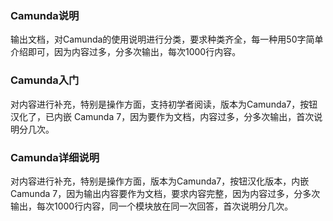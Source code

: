 ### Camunda说明
输出文档，对Camunda的使用说明进行分类，要求种类齐全，每一种用50字简单介绍即可，因为内容过多，分多次输出，每次1000行内容。
### Camunda入门
对内容进行补充，特别是操作方面，支持初学者阅读，版本为Camunda7，按钮汉化了，已内嵌 Camunda 7，因为要作为文档，内容过多，分多次输出，首次说明分几次。
### Camunda详细说明
对内容进行补充，特别是操作方面，版本为Camunda7，按钮汉化版本，内嵌 Camunda 7，因为输出内容要作为文档，要求内容完整，因为内容过多，分多次输出，每次1000行内容，同一个模块放在同一次回答，首次说明分几次。
### 